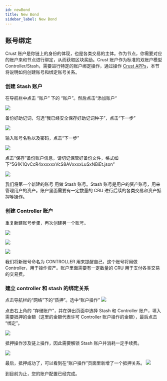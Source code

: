 ```yaml
---
id: newBond
title: New Bond
sidebar_label: New Bond
---
```


## 账号绑定
Crust 账户是你链上的身份的体现，也是各类交易的主体。作为节点，你需要对应的账户来和节点进行绑定，从而获取区块奖励。Crust 账户作为标准的双账户模型 Controller/Stash，需要进行特定的账户绑定操作，通过操作 [Crust APPs](http://apps.crust.network/)，本节将说明如何创建账号和绑定账号关系。

### 创建 Stash 账户
在导航栏中点击 “账户” 下的 “账户”。然后点击“添加账户“

![](https://crust-data.oss-cn-shanghai.aliyuncs.com/cloud_docImage/maxwell/cn/3.1/1.png) 

备份好助记词，勾选“我已经安全保存好助记词种子”，点击“下一步”

![](https://crust-data.oss-cn-shanghai.aliyuncs.com/cloud_docImage/maxwell/cn/3.1/2.png)

输入账号名称以及密码，点击“下一步”

![](https://crust-data.oss-cn-shanghai.aliyuncs.com/cloud_docImage/maxwell/cn/3.1/3.png) 

点击“保存”备份账户信息，请切记保管好备份文件，格式如下“5G1K1QvCcR4xxxxxxVcS8AVxxxxLuSxNBiEt.json”

![](https://crust-data.oss-cn-shanghai.aliyuncs.com/cloud_docImage/maxwell/cn/3.1/3.1.3.png) 

我们将第一个新建的账号  用做 Stash 账号。Stash 账号是用户的资产账号，用来管理用户的资产。账户里面需要有一定数量的 CRU 进行后续的各类交易和资产抵押等操作。

### 创建 Controller 账户
重复新建账号步骤，再次创建另一个账号。

![](https://crust-data.oss-cn-shanghai.aliyuncs.com/cloud_docImage/maxwell/cn/3.2/1.png) 

![](https://crust-data.oss-cn-shanghai.aliyuncs.com/cloud_docImage/maxwell/cn/3.2/2.png)

![](https://crust-data.oss-cn-shanghai.aliyuncs.com/cloud_docImage/maxwell/cn/3.2/3.png) 

我们将新账号命名为 CONTROLLER 用来提醒自己，这个账号将用做 Controller，用于操作资产。账户里面需要有一定数量的 CRU 用于支付各类交易的交易费。

### 建立 controller 和 stash 的绑定关系
点击导航栏的“网络”下的“质押”。选中“账户操作”
![](https://crust-data.oss-cn-shanghai.aliyuncs.com/cloud_docImage/maxwell/cn/3.3/1.png) 
 
点击右上角的 “存储账户”，并在弹出页面中选择 Stash 和 Controller 账户，填入需要抵押的金额（这里的金额代表许可 Controller 账户操作的金额），最后点击 “绑定”。

![](https://crust-data.oss-cn-shanghai.aliyuncs.com/cloud_docImage/maxwell/cn/3.3/2.png) 
 
抵押操作涉及链上操作，因此需要解锁 Stash 账户并消耗一定手续费。

![](https://crust-data.oss-cn-shanghai.aliyuncs.com/cloud_docImage/maxwell/cn/3.3/3.png) 
 
最后，抵押成功了，可以看到在“账户操作”页面里新增了一个抵押关系。
![](https://crust-data.oss-cn-shanghai.aliyuncs.com/cloud_docImage/maxwell/cn/3.3/4.png) 
 
到目前为止，您的账户配置已经完成。
